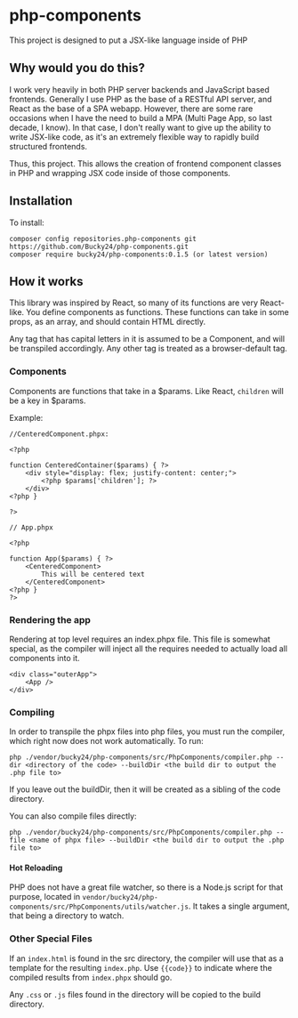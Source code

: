 # php-components

This project is designed to put a JSX-like language inside of PHP

## Why would you do this?

I work very heavily in both PHP server backends and JavaScript based frontends. Generally I use PHP as the base of a RESTful API server, and React as the base of a SPA webapp. However, there are some rare occasions when I have the need to build a MPA (Multi Page App, so last decade, I know). In that case, I don't really want to give up the ability to write JSX-like code, as it's an extremely flexible way to rapidly build structured frontends.

Thus, this project. This allows the creation of frontend component classes in PHP and wrapping JSX code inside of those components.

## Installation

To install:

```
composer config repositories.php-components git https://github.com/Bucky24/php-components.git
composer require bucky24/php-components:0.1.5 (or latest version)
```

## How it works

This library was inspired by React, so many of its functions are very React-like. You define components as functions. These functions can take in some props, as an array, and should contain HTML directly.

Any tag that has capital letters in it is assumed to be a Component, and will be transpiled accordingly. Any other tag is treated as a browser-default tag.

### Components

Components are functions that take in a $params. Like React, `children` will be a key in $params.

Example:

```
//CenteredComponent.phpx:

<?php

function CenteredContainer($params) { ?>
    <div style="display: flex; justify-content: center;">
        <?php $params['children']; ?>
    </div>
<?php }

?>

// App.phpx

<?php

function App($params) { ?>
    <CenteredComponent>
        This will be centered text
    </CenteredComponent>
<?php }
?>
```

### Rendering the app

Rendering at top level requires an index.phpx file. This file is somewhat special, as the compiler will inject all the requires needed to actually load all components into it.

```
<div class="outerApp">
    <App />
</div>
```

### Compiling

In order to transpile the phpx files into php files, you must run the compiler, which right now does not work automatically. To run:

`php ./vendor/bucky24/php-components/src/PhpComponents/compiler.php --dir <directory of the code> --buildDir <the build dir to output the .php file to>`

If you leave out the buildDir, then it will be created as a sibling of the code directory.

You can also compile files directly:

`php ./vendor/bucky24/php-components/src/PhpComponents/compiler.php --file <name of phpx file> --buildDir <the build dir to output the .php file to>`

#### Hot Reloading

PHP does not have a great file watcher, so there is a Node.js script for that purpose, located in `vendor/bucky24/php-components/src/PhpComponents/utils/watcher.js`. It takes a single argument, that being a directory to watch.

### Other Special Files

If an `index.html` is found in the src directory, the compiler will use that as a template for the resulting `index.php`. Use `{{code}}` to indicate where the compiled results from `index.phpx` should go.

Any `.css` or `.js` files found in the directory will be copied to the build directory.